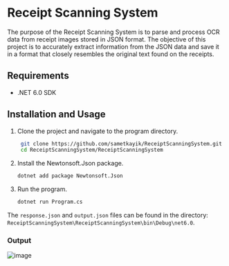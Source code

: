 # Receipt Scanning System


The purpose of the Receipt Scanning System is to parse and process OCR data from receipt images stored in JSON format. The objective of this project is to accurately extract information from the JSON data and save it in a format that closely resembles the original text found on the receipts.
## Requirements

- .NET 6.0 SDK

## Installation and Usage

1. Clone the project and navigate to the program directory.

   ```bash
    git clone https://github.com/sametkayik/ReceiptScanningSystem.git
    cd ReceiptScanningSystem/ReceiptScanningSystem
    ```
 3. Install the Newtonsoft.Json package.

    ```bash
    dotnet add package Newtonsoft.Json
    ```
4. Run the program.

    ```bash
    dotnet run Program.cs
    ```
    
The `response.json` and `output.json` files can be found in the directory: `ReceiptScanningSystem\ReceiptScanningSystem\bin\Debug\net6.0`.

### Output
![image](https://github.com/sametkayik/ReceiptScanningSystem/assets/53970699/e6abc13b-c5cb-488a-bc1d-b8f0948f6cec)





